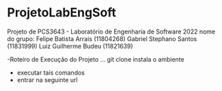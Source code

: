 # ProjetoLabEngSoft
Projeto de PCS3643 - Laboratório de Engenharia de Software 2022
nome do grupo:
Felipe Batista Arrais   (11804268)
Gabriel Stephano Santos (11831999)
Luiz Guilherme Budeu    (11821639)

-Roteiro de Execução do Projeto
  ... git clone
instala o ambiente
-  executar tais comandos
-  entrar na seguinte url 